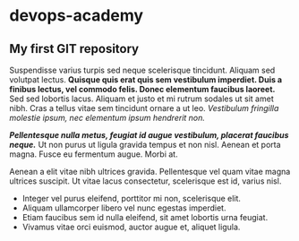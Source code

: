# devops-academy
## My first GIT repository

Suspendisse varius turpis sed neque scelerisque tincidunt. Aliquam sed volutpat lectus. **Quisque quis erat quis sem vestibulum imperdiet. Duis a finibus lectus, vel commodo felis. Donec elementum faucibus laoreet.** Sed sed lobortis lacus. Aliquam et justo et mi rutrum sodales ut sit amet nibh. Cras a tellus vitae sem tincidunt ornare a ut leo. *Vestibulum fringilla molestie ipsum, nec elementum ipsum hendrerit non.*

***Pellentesque nulla metus, feugiat id augue vestibulum, placerat faucibus neque.*** Ut non purus ut ligula gravida tempus et non nisl. Aenean et porta magna. Fusce eu fermentum augue. Morbi at.

Aenean a elit vitae nibh ultrices gravida.
Pellentesque vel quam vitae magna ultrices suscipit.
Ut vitae lacus consectetur, scelerisque est id, varius nisl.

* Integer vel purus eleifend, porttitor mi non, scelerisque elit.
* Aliquam ullamcorper libero vel nunc egestas imperdiet.
* Etiam faucibus sem id nulla eleifend, sit amet lobortis urna feugiat.
* Vivamus vitae orci euismod, auctor augue et, aliquet ligula.
